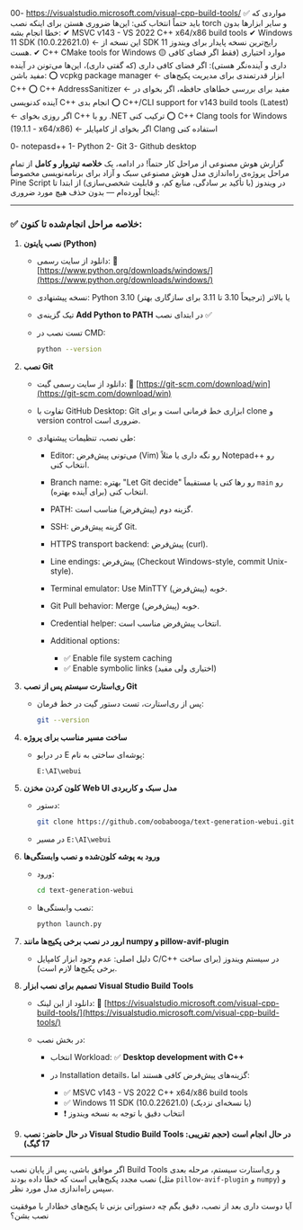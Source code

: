 00-  https://visualstudio.microsoft.com/visual-cpp-build-tools/
✅ مواردی که باید حتماً انتخاب کنی:
این‌ها ضروری هستن برای اینکه نصب torch و سایر ابزارها بدون خطا انجام بشه:
✔ MSVC v143 - VS 2022 C++ x64/x86 build tools
✔ Windows 11 SDK (10.0.22621.0) ← این نسخه از SDK رایج‌ترین نسخه پایدار برای ویندوز 11 هست.
✔ C++ CMake tools for Windows
🟡 موارد اختیاری (فقط اگر فضای کافی داری و آینده‌نگر هستی):
اگر فضای کافی داری (که گفتی داری)، این‌ها می‌تونن در آینده مفید باشن:
⭕ vcpkg package manager ← ابزار قدرتمندی برای مدیریت پکیج‌های C++
⭕ C++ AddressSanitizer ← مفید برای بررسی خطاهای حافظه، اگر بخوای در آینده کدنویسی C++ انجام بدی
⭕ C++/CLI support for v143 build tools (Latest) ← اگر روزی بخوای C++ رو با .NET ترکیب کنی
⭕ C++ Clang tools for Windows (19.1.1 - x64/x86) ← اگر بخوای از کامپایلر Clang استفاده کنی

0- notepasd++
1- Python
2- Git
3- Github desktop



گزارش هوش مصنوعی از مراحل کار
حتماً! در ادامه، یک **خلاصه تیتر‌وار و کامل** از تمام مراحل پروژه‌ی راه‌اندازی مدل هوش مصنوعی سبک و آزاد برای برنامه‌نویسی مخصوصاً Pine Script در ویندوز (با تأکید بر سادگی، منابع کم، و قابلیت شخصی‌سازی) از ابتدا تا اینجا آورده‌ام — بدون حذف هیچ مورد ضروری:

---

### ✅ خلاصه مراحل انجام‌شده تا کنون:

1. **نصب پایتون (Python)**

   * دانلود از سایت رسمی:
     🔗 [https://www.python.org/downloads/windows/](https://www.python.org/downloads/windows/)
   * نسخه پیشنهادی: Python 3.10 یا بالاتر (ترجیحاً 3.10 تا 3.11 برای سازگاری بهتر)
   * تیک گزینه‌ی **Add Python to PATH** در ابتدای نصب ✅
   * تست نصب در CMD:

     ```bash
     python --version
     ```

2. **نصب Git**

   * دانلود از سایت رسمی گیت:
     🔗 [https://git-scm.com/download/win](https://git-scm.com/download/win)
   * تفاوت با GitHub Desktop: Git ابزاری خط فرمانی است و برای clone و version control ضروری است.
   * طی نصب، تنظیمات پیشنهادی:

     * Editor: می‌تونی پیش‌فرض (Vim) رو نگه داری یا مثلاً Notepad++ رو انتخاب کنی.
     * Branch name: بهتره "Let Git decide" رو رها کنی یا مستقیماً `main` رو انتخاب کنی (برای آینده بهتره).
     * PATH: گزینه دوم (پیش‌فرض) مناسب است.
     * SSH: گزینه پیش‌فرض Git.
     * HTTPS transport backend: پیش‌فرض (curl).
     * Line endings: پیش‌فرض (Checkout Windows-style, commit Unix-style).
     * Terminal emulator: Use MinTTY (پیش‌فرض) خوبه.
     * Git Pull behavior: Merge (پیش‌فرض) خوبه.
     * Credential helper: انتخاب پیش‌فرض مناسب است.
     * Additional options:

       * ✅ Enable file system caching
       * ✅ Enable symbolic links (اختیاری ولی مفید)

3. **ری‌استارت سیستم پس از نصب Git**

   * پس از ری‌استارت، تست دستور گیت در خط فرمان:

     ```bash
     git --version
     ```

4. **ساخت مسیر مناسب برای پروژه**

   * در درایو E پوشه‌ای ساختی به نام:

     ```
     E:\AI\webui
     ```

5. **کلون کردن مخزن Web UI مدل سبک و کاربردی**

   * دستور:

     ```bash
     git clone https://github.com/oobabooga/text-generation-webui.git
     ```
   * در مسیر `E:\AI\webui`

6. **ورود به پوشه کلون‌شده و نصب وابستگی‌ها**

   * ورود:

     ```bash
     cd text-generation-webui
     ```
   * نصب وابستگی‌ها:

     ```bash
     python launch.py
     ```

7. **ارور در نصب برخی پکیج‌ها مانند numpy و pillow-avif-plugin**

   * دلیل اصلی: عدم وجود ابزار کامپایل C/C++ در سیستم ویندوز (برای ساخت برخی پکیج‌ها لازم است).

8. **تصمیم برای نصب ابزار Visual Studio Build Tools**

   * دانلود از این لینک:
     🔗 [https://visualstudio.microsoft.com/visual-cpp-build-tools/](https://visualstudio.microsoft.com/visual-cpp-build-tools/)
   * در بخش نصب:

     * انتخاب Workload: ✅ **Desktop development with C++**
     * در Installation details، گزینه‌های پیش‌فرض کافی هستند اما:

       * ✅ MSVC v143 - VS 2022 C++ x64/x86 build tools
       * ✅ Windows 11 SDK (10.0.22621.0) (یا نسخه‌ای نزدیک)
       * ❗ انتخاب دقیق با توجه به نسخه ویندوز

9. **در حال حاضر: نصب Visual Studio Build Tools در حال انجام است (حجم تقریبی: 17 گیگ)**

---

اگر موافق باشی، پس از پایان نصب Build Tools و ری‌استارت سیستم، مرحله بعدی نصب مجدد پکیج‌هایی است که خطا داده بودند (مثل `pillow-avif-plugin` و `numpy`) و سپس راه‌اندازی مدل مورد نظر.

آیا دوست داری بعد از نصب، دقیق بگم چه دستوراتی بزنی تا پکیج‌های خطادار با موفقیت نصب بشن؟

